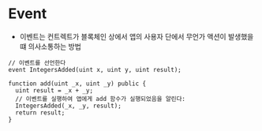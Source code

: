 # Event
- 이벤트는 컨트렉트가 블록체인 상에서 앱의 사용자 단에서 무언가 액션이 발생했을떄 의사소통하는 방법
```solidity
// 이벤트를 선언한다
event IntegersAdded(uint x, uint y, uint result);

function add(uint _x, uint _y) public {
  uint result = _x + _y;
  // 이벤트를 실행하여 앱에게 add 함수가 실행되었음을 알린다:
  IntegersAdded(_x, _y, result);
  return result;
}
```